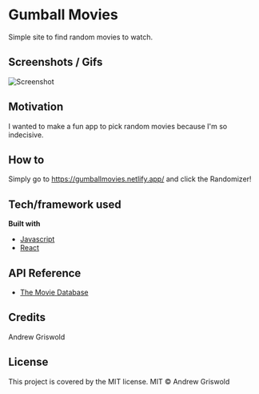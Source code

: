 # Gumball Movies
Simple site to find random movies to watch.
 ## Screenshots / Gifs
 ![Screenshot](/screenshot.png)

 ## Motivation
  I wanted to make a fun app to pick random movies because I'm so indecisive.
 ## How to
  Simply go to https://gumballmovies.netlify.app/ and click the Randomizer!

 ## Tech/framework used
 <b> Built with </b>
 - [Javascript](https://www.javascript.com/)
 - [React](https://reactjs.org/)

 ## API Reference
 - [The Movie Database](https://www.themoviedb.org/)

 ## Credits
 Andrew Griswold

 ## License
 This project is covered by the MIT license.
 MIT © Andrew Griswold

